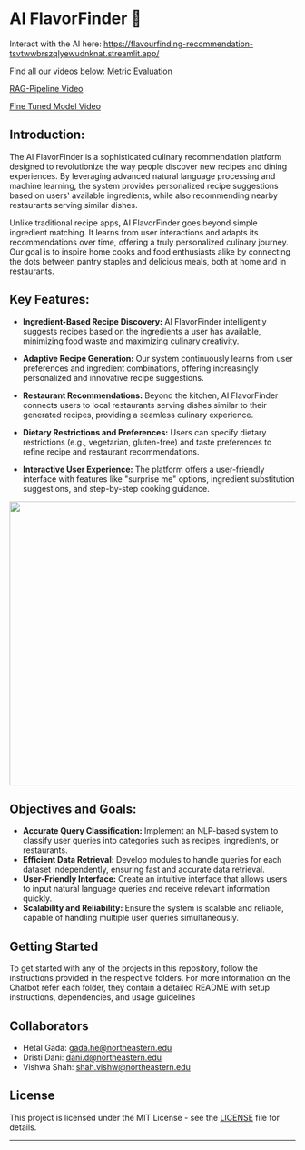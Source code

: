 # AI FlavorFinder 🥗

Interact with the AI here: https://flavourfinding-recommendation-tsvtwwbrszqlyewudnknat.streamlit.app/

Find all our videos below:
[Metric Evaluation](https://youtu.be/HHTI40mYQks)

[RAG-Pipeline Video](https://youtu.be/SeEZs1P1Cm8)

[Fine Tuned Model Video](https://youtu.be/t06grMWrOJY)

## Introduction:

The AI FlavorFinder is a sophisticated culinary recommendation platform designed to revolutionize the way people discover new recipes and dining experiences. By leveraging advanced natural language processing and machine learning, the system provides personalized recipe suggestions based on users' available ingredients, while also recommending nearby restaurants serving similar dishes.

Unlike traditional recipe apps, AI FlavorFinder goes beyond simple ingredient matching. It learns from user interactions and adapts its recommendations over time, offering a truly personalized culinary journey. Our goal is to inspire home cooks and food enthusiasts alike by connecting the dots between pantry staples and delicious meals, both at home and in restaurants.

## Key Features:

- **Ingredient-Based Recipe Discovery:** AI FlavorFinder intelligently suggests recipes based on the ingredients a user has available, minimizing food waste and maximizing culinary creativity.

- **Adaptive Recipe Generation:** Our system continuously learns from user preferences and ingredient combinations, offering increasingly personalized and innovative recipe suggestions.

- **Restaurant Recommendations:** Beyond the kitchen, AI FlavorFinder connects users to local restaurants serving dishes similar to their generated recipes, providing a seamless culinary experience.

- **Dietary Restrictions and Preferences:** Users can specify dietary restrictions (e.g., vegetarian, gluten-free) and taste preferences to refine recipe and restaurant recommendations.

- **Interactive User Experience:** The platform offers a user-friendly interface with features like "surprise me" options, ingredient substitution suggestions, and step-by-step cooking guidance.

<img src="https://github.com/user-attachments/assets/a3da9d9d-049f-4268-b172-66d09d182243" width="600" height="500">


## Objectives and Goals:

- **Accurate Query Classification:** Implement an NLP-based system to classify user queries into categories such as recipes, ingredients, or restaurants.
- **Efficient Data Retrieval:** Develop modules to handle queries for each dataset independently, ensuring fast and accurate data retrieval.
- **User-Friendly Interface:** Create an intuitive interface that allows users to input natural language queries and receive relevant information quickly.
- **Scalability and Reliability:** Ensure the system is scalable and reliable, capable of handling multiple user queries simultaneously.

## Getting Started
  
To get started with any of the projects in this repository, follow the instructions provided in the respective folders.
For more information on the Chatbot refer each folder, they contain a detailed README with setup instructions, dependencies, and usage guidelines

## Collaborators

- Hetal Gada: gada.he@northeastern.edu
- Dristi Dani: dani.d@northeastern.edu
- Vishwa Shah: shah.vishw@northeastern.edu

## License


This project is licensed under the MIT License - see the [LICENSE](https://github.com/hetalgada15/FlavourFinding-Recommendation/blob/main/LICENSE) file for details.

---


